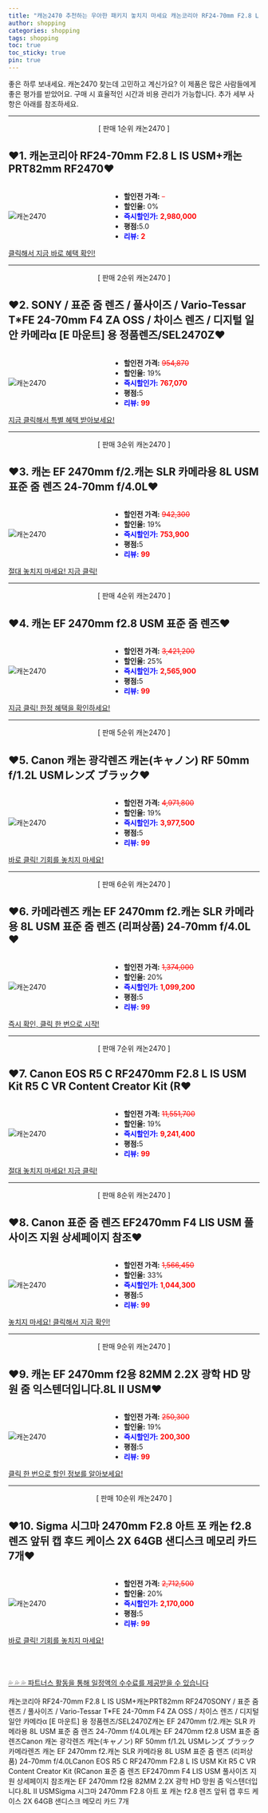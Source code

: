 ```yaml
---
title: "캐논2470 추천하는 우아한 패키지 놓치지 마세요 캐논코리아 RF24-70mm F2.8 L IS"
author: shopping
categories: shopping
tags: shopping
toc: true
toc_sticky: true
pin: true
---
```

좋은 하루 보내세요. 캐논2470 찾는데 고민하고 계신가요? 이 제품은 많은 사람들에게 좋은 평가를 받았어요. 구매 시 효율적인 시간과 비용 관리가 가능합니다. 추가 세부 사항은 아래를 참조하세요.

---
<p class="toplist" style="margin: 0 auto; display: block; width: fit-content;">[ 판매 1순위 캐논2470 ]</p>

<h2><strong>❤️1. 캐논코리아 RF24-70mm F2.8 L IS USM+캐논PRT82mm RF2470❤️</strong></h2>

<div style="display: flex; align-items: center;">
    <div style="flex: 0.4;">
        <img src="https://thumbnail9.coupangcdn.com/thumbnails/remote/230x230ex/image/vendor_inventory/0968/1b9115a8b871c111eb5ae16e03fd20267db1a9c66fea876c038a07a6ce52.jpg" alt="캐논2470" style="max-width: 100%;">
    </div>
    <div style="flex: 0.6; margin-left: 10px;">
        <ul>
            <li><strong>할인전 가격:</strong> <del style="color: red;">-</del></li>
            <li><strong>할인율:</strong> 0%</li>
            <li><span style='color:blue'><strong>즉시할인가:</strong></span> <span style='color:red'><strong>2,980,000</strong></span></li>
            <li><strong>평점:</strong>5.0</li>
            <li><span style='color:blue'><strong>리뷰:</strong></span> <span style='color:red'><strong>2</strong></span></li>
        </ul>
    </div>
</div>
<div class="center">
    <a href="https://William4Davisa.github.io?lptag=AF9450613&subid=githubio&pageKey=7853615798&traceid=V0-153&itemId=21413217524&vendorItemId=88469527376" class="myButton">
        클릭해서 지금 바로 혜택 확인!
    </a>
</div>


---
<p class="toplist" style="margin: 0 auto; display: block; width: fit-content;">[ 판매 2순위 캐논2470 ]</p>

<h2><strong>❤️2. SONY / 표준 줌 렌즈 / 풀사이즈 / Vario-Tessar T*FE 24-70mm F4 ZA OSS / 차이스 렌즈 / 디지털 일안 카메라α [E 마운트] 용 정품렌즈/SEL2470Z❤️</strong></h2>

<div style="display: flex; align-items: center;">
    <div style="flex: 0.4;">
        <img src="https://thumbnail8.coupangcdn.com/thumbnails/remote/230x230ex/image/vendor_inventory/3d33/3f0de80170e9b6ec93483100afb88e6fbef75cd32d21309d29fa0cbac2d4.jpg" alt="캐논2470" style="max-width: 100%;">
    </div>
    <div style="flex: 0.6; margin-left: 10px;">
        <ul>
            <li><strong>할인전 가격:</strong> <del style="color: red;">954,870</del></li>
            <li><strong>할인율:</strong> 19%</li>
            <li><span style='color:blue'><strong>즉시할인가:</strong></span> <span style='color:red'><strong>767,070</strong></span></li>
            <li><strong>평점:</strong>5</li>
            <li><span style='color:blue'><strong>리뷰:</strong></span> <span style='color:red'><strong>99</strong></span></li>
        </ul>
    </div>
</div>
<div class="center">
    <a href="https://William4Davisa.github.io?lptag=AF9450613&subid=githubio&pageKey=6938121329&traceid=V0-153&itemId=16814503987&vendorItemId=89413594184" class="myButton">
        지금 클릭해서 특별 혜택 받아보세요!
    </a>
</div>


---
<p class="toplist" style="margin: 0 auto; display: block; width: fit-content;">[ 판매 3순위 캐논2470 ]</p>

<h2><strong>❤️3. 캐논 EF 2470mm f/2.캐논 SLR 카메라용 8L USM 표준 줌 렌즈 24-70mm f/4.0L❤️</strong></h2>

<div style="display: flex; align-items: center;">
    <div style="flex: 0.4;">
        <img src="https://thumbnail7.coupangcdn.com/thumbnails/remote/230x230ex/image/vendor_inventory/d1aa/c0e49837b4537b512798e2bf95978c82b76bf4cff777cc1fb0466a287949.jpg" alt="캐논2470" style="max-width: 100%;">
    </div>
    <div style="flex: 0.6; margin-left: 10px;">
        <ul>
            <li><strong>할인전 가격:</strong> <del style="color: red;">942,300</del></li>
            <li><strong>할인율:</strong> 19%</li>
            <li><span style='color:blue'><strong>즉시할인가:</strong></span> <span style='color:red'><strong>753,900</strong></span></li>
            <li><strong>평점:</strong>5</li>
            <li><span style='color:blue'><strong>리뷰:</strong></span> <span style='color:red'><strong>99</strong></span></li>
        </ul>
    </div>
</div>
<div class="center">
    <a href="https://William4Davisa.github.io?lptag=AF9450613&subid=githubio&pageKey=7659485538&traceid=V0-153&itemId=20402478630&vendorItemId=88844694428" class="myButton">
        절대 놓치지 마세요! 지금 클릭!
    </a>
</div>


---
<p class="toplist" style="margin: 0 auto; display: block; width: fit-content;">[ 판매 4순위 캐논2470 ]</p>

<h2><strong>❤️4. 캐논 EF 2470mm f2.8 USM 표준 줌 렌즈❤️</strong></h2>

<div style="display: flex; align-items: center;">
    <div style="flex: 0.4;">
        <img src="https://thumbnail10.coupangcdn.com/thumbnails/remote/230x230ex/image/vendor_inventory/1942/9ca17a062370b315fd29750e44ab71912116754579da594baf39c216c9be.jpg" alt="캐논2470" style="max-width: 100%;">
    </div>
    <div style="flex: 0.6; margin-left: 10px;">
        <ul>
            <li><strong>할인전 가격:</strong> <del style="color: red;">3,421,200</del></li>
            <li><strong>할인율:</strong> 25%</li>
            <li><span style='color:blue'><strong>즉시할인가:</strong></span> <span style='color:red'><strong>2,565,900</strong></span></li>
            <li><strong>평점:</strong>5</li>
            <li><span style='color:blue'><strong>리뷰:</strong></span> <span style='color:red'><strong>99</strong></span></li>
        </ul>
    </div>
</div>
<div class="center">
    <a href="https://William4Davisa.github.io?lptag=AF9450613&subid=githubio&pageKey=8160406639&traceid=V0-153&itemId=23262002367&vendorItemId=90294375362" class="myButton">
        지금 클릭! 한정 혜택을 확인하세요!
    </a>
</div>


---
<p class="toplist" style="margin: 0 auto; display: block; width: fit-content;">[ 판매 5순위 캐논2470 ]</p>

<h2><strong>❤️5. Canon 캐논 광각렌즈 캐논(キャノン) RF 50mm f/1.2L USMレンズ ブラック❤️</strong></h2>

<div style="display: flex; align-items: center;">
    <div style="flex: 0.4;">
        <img src="https://thumbnail9.coupangcdn.com/thumbnails/remote/230x230ex/image/vendor_inventory/0679/67921adbfd27ecc08cfdfea9e4f52dca07dedd29fe8d9e13e4abaf8f3034.jpg" alt="캐논2470" style="max-width: 100%;">
    </div>
    <div style="flex: 0.6; margin-left: 10px;">
        <ul>
            <li><strong>할인전 가격:</strong> <del style="color: red;">4,971,800</del></li>
            <li><strong>할인율:</strong> 19%</li>
            <li><span style='color:blue'><strong>즉시할인가:</strong></span> <span style='color:red'><strong>3,977,500</strong></span></li>
            <li><strong>평점:</strong>5</li>
            <li><span style='color:blue'><strong>리뷰:</strong></span> <span style='color:red'><strong>99</strong></span></li>
        </ul>
    </div>
</div>
<div class="center">
    <a href="https://William4Davisa.github.io?lptag=AF9450613&subid=githubio&pageKey=8015536831&traceid=V0-153&itemId=22379831734&vendorItemId=90734972524" class="myButton">
        바로 클릭! 기회를 놓치지 마세요!
    </a>
</div>


---
<p class="toplist" style="margin: 0 auto; display: block; width: fit-content;">[ 판매 6순위 캐논2470 ]</p>

<h2><strong>❤️6. 카메라렌즈 캐논 EF 2470mm f2.캐논 SLR 카메라용 8L USM 표준 줌 렌즈 (리퍼상품) 24-70mm f/4.0L❤️</strong></h2>

<div style="display: flex; align-items: center;">
    <div style="flex: 0.4;">
        <img src="https://thumbnail10.coupangcdn.com/thumbnails/remote/230x230ex/image/vendor_inventory/3d5c/9f9235c0d6bae4f6919faf0d61a17be6b082a0e31d16aea7fe071859e8b8.jpg" alt="캐논2470" style="max-width: 100%;">
    </div>
    <div style="flex: 0.6; margin-left: 10px;">
        <ul>
            <li><strong>할인전 가격:</strong> <del style="color: red;">1,374,000</del></li>
            <li><strong>할인율:</strong> 20%</li>
            <li><span style='color:blue'><strong>즉시할인가:</strong></span> <span style='color:red'><strong>1,099,200</strong></span></li>
            <li><strong>평점:</strong>5</li>
            <li><span style='color:blue'><strong>리뷰:</strong></span> <span style='color:red'><strong>99</strong></span></li>
        </ul>
    </div>
</div>
<div class="center">
    <a href="https://William4Davisa.github.io?lptag=AF9450613&subid=githubio&pageKey=7943195159&traceid=V0-153&itemId=21886983491&vendorItemId=90577605926" class="myButton">
        즉시 확인, 클릭 한 번으로 시작!
    </a>
</div>


---
<p class="toplist" style="margin: 0 auto; display: block; width: fit-content;">[ 판매 7순위 캐논2470 ]</p>

<h2><strong>❤️7. Canon EOS R5 C RF2470mm F2.8 L IS USM Kit R5 C VR Content Creator Kit (R❤️</strong></h2>

<div style="display: flex; align-items: center;">
    <div style="flex: 0.4;">
        <img src="https://thumbnail6.coupangcdn.com/thumbnails/remote/230x230ex/image/vendor_inventory/2cef/218a3aee2f437d1be63d8ff9f483a0825aa9e7d2636bbbbe160045be9c2a.jpg" alt="캐논2470" style="max-width: 100%;">
    </div>
    <div style="flex: 0.6; margin-left: 10px;">
        <ul>
            <li><strong>할인전 가격:</strong> <del style="color: red;">11,551,700</del></li>
            <li><strong>할인율:</strong> 19%</li>
            <li><span style='color:blue'><strong>즉시할인가:</strong></span> <span style='color:red'><strong>9,241,400</strong></span></li>
            <li><strong>평점:</strong>5</li>
            <li><span style='color:blue'><strong>리뷰:</strong></span> <span style='color:red'><strong>99</strong></span></li>
        </ul>
    </div>
</div>
<div class="center">
    <a href="https://William4Davisa.github.io?lptag=AF9450613&subid=githubio&pageKey=7982668373&traceid=V0-153&itemId=22155368842&vendorItemId=89359536392" class="myButton">
        절대 놓치지 마세요! 지금 클릭!
    </a>
</div>


---
<p class="toplist" style="margin: 0 auto; display: block; width: fit-content;">[ 판매 8순위 캐논2470 ]</p>

<h2><strong>❤️8. Canon 표준 줌 렌즈 EF2470mm F4 LIS USM 풀사이즈 지원 상세페이지 참조❤️</strong></h2>

<div style="display: flex; align-items: center;">
    <div style="flex: 0.4;">
        <img src="https://thumbnail9.coupangcdn.com/thumbnails/remote/230x230ex/image/vendor_inventory/9b86/d6fa492c6072944b02c115d84d5ad379ac8fd49277bf27b792a7fd2f67a1.jpg" alt="캐논2470" style="max-width: 100%;">
    </div>
    <div style="flex: 0.6; margin-left: 10px;">
        <ul>
            <li><strong>할인전 가격:</strong> <del style="color: red;">1,566,450</del></li>
            <li><strong>할인율:</strong> 33%</li>
            <li><span style='color:blue'><strong>즉시할인가:</strong></span> <span style='color:red'><strong>1,044,300</strong></span></li>
            <li><strong>평점:</strong>5</li>
            <li><span style='color:blue'><strong>리뷰:</strong></span> <span style='color:red'><strong>99</strong></span></li>
        </ul>
    </div>
</div>
<div class="center">
    <a href="https://William4Davisa.github.io?lptag=AF9450613&subid=githubio&pageKey=7890171741&traceid=V0-153&itemId=21599286199&vendorItemId=88877719075" class="myButton">
        놓치지 마세요! 클릭해서 지금 확인!
    </a>
</div>


---
<p class="toplist" style="margin: 0 auto; display: block; width: fit-content;">[ 판매 9순위 캐논2470 ]</p>

<h2><strong>❤️9. 캐논 EF 2470mm f2용 82MM 2.2X 광학 HD 망원 줌 익스텐더입니다.8L II USM❤️</strong></h2>

<div style="display: flex; align-items: center;">
    <div style="flex: 0.4;">
        <img src="https://thumbnail10.coupangcdn.com/thumbnails/remote/230x230ex/image/vendor_inventory/dc0b/46ddf063d6b80d8b2b1326e56cc6a6ed0de5b9eac5a16e0d1569d6c0a914.jpg" alt="캐논2470" style="max-width: 100%;">
    </div>
    <div style="flex: 0.6; margin-left: 10px;">
        <ul>
            <li><strong>할인전 가격:</strong> <del style="color: red;">250,300</del></li>
            <li><strong>할인율:</strong> 19%</li>
            <li><span style='color:blue'><strong>즉시할인가:</strong></span> <span style='color:red'><strong>200,300</strong></span></li>
            <li><strong>평점:</strong>5</li>
            <li><span style='color:blue'><strong>리뷰:</strong></span> <span style='color:red'><strong>99</strong></span></li>
        </ul>
    </div>
</div>
<div class="center">
    <a href="https://William4Davisa.github.io?lptag=AF9450613&subid=githubio&pageKey=8124842955&traceid=V0-153&itemId=23059157544&vendorItemId=90092795112" class="myButton">
        클릭 한 번으로 할인 정보를 알아보세요!
    </a>
</div>


---
<p class="toplist" style="margin: 0 auto; display: block; width: fit-content;">[ 판매 10순위 캐논2470 ]</p>

<h2><strong>❤️10. Sigma 시그마 2470mm F2.8 아트 포 캐논 f2.8 렌즈 앞뒤 캡 후드 케이스 2X 64GB 샌디스크 메모리 카드 7개❤️</strong></h2>

<div style="display: flex; align-items: center;">
    <div style="flex: 0.4;">
        <img src="https://thumbnail8.coupangcdn.com/thumbnails/remote/230x230ex/image/vendor_inventory/8ebd/dc85e1c8bddcf4b1aa4e938002541c0252fec2fb8cb45a8a71750d46745e.jpg" alt="캐논2470" style="max-width: 100%;">
    </div>
    <div style="flex: 0.6; margin-left: 10px;">
        <ul>
            <li><strong>할인전 가격:</strong> <del style="color: red;">2,712,500</del></li>
            <li><strong>할인율:</strong> 20%</li>
            <li><span style='color:blue'><strong>즉시할인가:</strong></span> <span style='color:red'><strong>2,170,000</strong></span></li>
            <li><strong>평점:</strong>5</li>
            <li><span style='color:blue'><strong>리뷰:</strong></span> <span style='color:red'><strong>99</strong></span></li>
        </ul>
    </div>
</div>
<div class="center">
    <a href="https://William4Davisa.github.io?lptag=AF9450613&subid=githubio&pageKey=8020752019&traceid=V0-153&itemId=22412194780&vendorItemId=90118503619" class="myButton">
        바로 클릭! 기회를 놓치지 마세요!
    </a>
</div>

<br><br><br>[💦 💦 💦 파트너스 활동을 통해 일정액의 수수료를 제공받을 수 있습니다](https://link.coupang.com/a/bcpT2c)<br><br>캐논코리아 RF24-70mm F2.8 L IS USM+캐논PRT82mm RF2470SONY / 표준 줌 렌즈 / 풀사이즈 / Vario-Tessar T*FE 24-70mm F4 ZA OSS / 차이스 렌즈 / 디지털 일안 카메라α [E 마운트] 용 정품렌즈/SEL2470Z캐논 EF 2470mm f/2.캐논 SLR 카메라용 8L USM 표준 줌 렌즈 24-70mm f/4.0L캐논 EF 2470mm f2.8 USM 표준 줌 렌즈Canon 캐논 광각렌즈 캐논(キャノン) RF 50mm f/1.2L USMレンズ ブラック카메라렌즈 캐논 EF 2470mm f2.캐논 SLR 카메라용 8L USM 표준 줌 렌즈 (리퍼상품) 24-70mm f/4.0LCanon EOS R5 C RF2470mm F2.8 L IS USM Kit R5 C VR Content Creator Kit (RCanon 표준 줌 렌즈 EF2470mm F4 LIS USM 풀사이즈 지원 상세페이지 참조캐논 EF 2470mm f2용 82MM 2.2X 광학 HD 망원 줌 익스텐더입니다.8L II USMSigma 시그마 2470mm F2.8 아트 포 캐논 f2.8 렌즈 앞뒤 캡 후드 케이스 2X 64GB 샌디스크 메모리 카드 7개